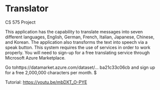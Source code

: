 # Translator
CS 575 Project

This application has the capability to translate messages into seven different languages, English, German, French,
Italian, Japanese, Chinese, and Korean. The application also transforms the text into speech via a speak button.
This system requires the use of services in order to work properly. You will need to sign-up for a free translating
service through Microsoft Azure Marketplace.

Go tohttps://datamarket.azure.com/dataset/...
ba21c33c06cb and sign up for a free 2,000,000 characters per month.
$

Tutorial: https://youtu.be/mbDXT_O-PYE
